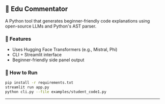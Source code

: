## 📘 Edu Commentator
A Python tool that generates beginner-friendly code explanations using open-source LLMs and Python's AST parser.

### 🔧 Features
- Uses Hugging Face Transformers (e.g., Mistral, Phi)
- CLI + Streamlit interface
- Beginner-friendly side panel output

### 🚀 How to Run
```bash
pip install -r requirements.txt
streamlit run app.py
python cli.py --file examples/student_code1.py
```

---
